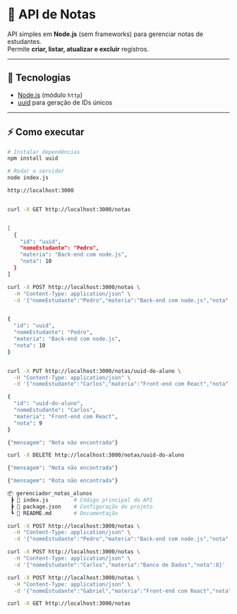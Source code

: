 # 📘 API de Notas

API simples em **Node.js** (sem frameworks) para gerenciar notas de estudantes.  
Permite **criar, listar, atualizar e excluir** registros.  

---

## 🚀 Tecnologias
- [Node.js](https://nodejs.org/) (módulo `http`)
- [uuid](https://www.npmjs.com/package/uuid) para geração de IDs únicos

---

## ⚡ Como executar
```bash
# Instalar dependências
npm install uuid

# Rodar o servidor
node index.js

http://localhost:3000


curl -X GET http://localhost:3000/notas


[
  {
    "id": "uuid",
    "nomeEstudante": "Pedro",
    "materia": "Back-end com node.js",
    "nota": 10
  }
]

curl -X POST http://localhost:3000/notas \
  -H "Content-Type: application/json" \
  -d '{"nomeEstudante":"Pedro","materia":"Back-end com node.js","nota":10}'


{
  "id": "uuid",
  "nomeEstudante": "Pedro",
  "materia": "Back-end com node.js",
  "nota": 10
}


curl -X PUT http://localhost:3000/notas/uuid-do-aluno \
  -H "Content-Type: application/json" \
  -d '{"nomeEstudante":"Carlos","materia":"Front-end com React","nota":9}'

{
  "id": "uuid-do-aluno",
  "nomeEstudante": "Carlos",
  "materia": "Front-end com React",
  "nota": 9
}

{"mensagem": "Nota não encontrada"}

curl -X DELETE http://localhost:3000/notas/uuid-do-aluno

{"mensagem": "Nota não encontrada"}

{"mensagem": "Rota não encontrada"}

📦 gerenciador_notas_alunos
 ┣ 📜 index.js        # Código principal da API
 ┣ 📜 package.json    # Configuração do projeto
 ┗ 📜 README.md       # Documentação

curl -X POST http://localhost:3000/notas \
  -H "Content-Type: application/json" \
  -d '{"nomeEstudante":"Pedro","materia":"Back-end com node.js","nota":10}'

curl -X POST http://localhost:3000/notas \
  -H "Content-Type: application/json" \
  -d '{"nomeEstudante":"Carlos","materia":"Banco de Dados","nota":8}'

curl -X POST http://localhost:3000/notas \
  -H "Content-Type: application/json" \
  -d '{"nomeEstudante":"Gabriel","materia":"Front-end com React","nota":9}'

curl -X GET http://localhost:3000/notas
